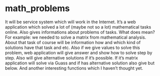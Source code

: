 # math_problems

It will be service system which will work in the Internet. It’s a web application which solved a lot of (maybe not so a lot) mathematical tasks online. Also gives informations about problems of tasks. What does mean? For example: we needed to solve a matrix from mathematical analysis. About that task of course will be information how and which kind of solutions have that task and etc. Also if we give values to solve this problem, web application will give answer and show how to solve step by step. Also will give alternative solutions if it’s possible. If it’s matrix application will solve via Guass and if has alternative solution also give but below. And another interesting functions which I haven’t thought yet.

